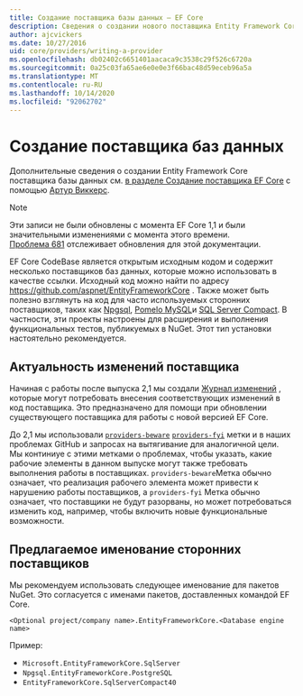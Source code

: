 ```yaml
---
title: Создание поставщика базы данных — EF Core
description: Сведения о создании нового поставщика Entity Framework Core
author: ajcvickers
ms.date: 10/27/2016
uid: core/providers/writing-a-provider
ms.openlocfilehash: db02402c6651401aacaca9c3538c29f526c6720a
ms.sourcegitcommit: 0a25c03fa65ae6e0e0e3f66bac48d59eceb96a5a
ms.translationtype: MT
ms.contentlocale: ru-RU
ms.lasthandoff: 10/14/2020
ms.locfileid: "92062702"
---
```

# <a name="writing-a-database-provider"></a>Создание поставщика баз данных

Дополнительные сведения о создании Entity Framework Core поставщика базы данных см. [в разделе Создание поставщика EF Core](https://blog.oneunicorn.com/2016/11/11/so-you-want-to-write-an-ef-core-provider/) с помощью [Артур Виккерс](https://github.com/ajcvickers).

> [!NOTE]
> Эти записи не были обновлены с момента EF Core 1,1 и были значительными изменениями с момента этого времени.  
[Проблема 681](https://github.com/dotnet/EntityFramework.Docs/issues/681) отслеживает обновления для этой документации.

EF Core CodeBase является открытым исходным кодом и содержит несколько поставщиков баз данных, которые можно использовать в качестве ссылки. Исходный код можно найти по адресу <https://github.com/aspnet/EntityFrameworkCore> . Также может быть полезно взглянуть на код для часто используемых сторонних поставщиков, таких как [Npgsql](https://github.com/npgsql/Npgsql.EntityFrameworkCore.PostgreSQL), [Pomelo MySQL](https://github.com/PomeloFoundation/Pomelo.EntityFrameworkCore.MySql)и [SQL Server Compact](https://github.com/ErikEJ/EntityFramework.SqlServerCompact). В частности, эти проекты настроены для расширения и выполнения функциональных тестов, публикуемых в NuGet. Этот тип установки настоятельно рекомендуется.

## <a name="keeping-up-to-date-with-provider-changes"></a>Актуальность изменений поставщика

Начиная с работы после выпуска 2,1 мы создали [Журнал изменений](xref:core/providers/provider-log) , которые могут потребовать внесения соответствующих изменений в код поставщика. Это предназначено для помощи при обновлении существующего поставщика для работы с новой версией EF Core.

До 2,1 мы использовали [`providers-beware`](https://github.com/aspnet/EntityFrameworkCore/labels/providers-beware) [`providers-fyi`](https://github.com/aspnet/EntityFrameworkCore/labels/providers-fyi) метки и в наших проблемах GitHub и запросах на вытягивание для аналогичной цели. Мы континиуе с этими метками о проблемах, чтобы указать, какие рабочие элементы в данном выпуске могут также требовать выполнения работы в поставщиках. `providers-beware`Метка обычно означает, что реализация рабочего элемента может привести к нарушению работы поставщиков, а `providers-fyi` Метка обычно означает, что поставщики не будут разорваны, но может потребоваться изменить код, например, чтобы включить новые функциональные возможности.

## <a name="suggested-naming-of-third-party-providers"></a>Предлагаемое именование сторонних поставщиков

Мы рекомендуем использовать следующее именование для пакетов NuGet. Это согласуется с именами пакетов, доставленных командой EF Core.

`<Optional project/company name>.EntityFrameworkCore.<Database engine name>`

Пример:

* `Microsoft.EntityFrameworkCore.SqlServer`
* `Npgsql.EntityFrameworkCore.PostgreSQL`
* `EntityFrameworkCore.SqlServerCompact40`
